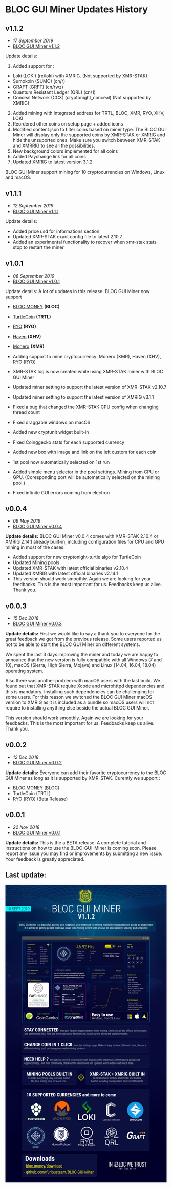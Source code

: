 # **BLOC GUI Miner Updates History**

## **v1.1.2**

- *17 September 2019*
- [BLOC GUI Miner v1.1.2](https://github.com/furiousteam/BLOC-GUI-Miner/releases/tag/1.1.2)

Update details:

1. Added support for :
- Loki (LOKI) (rx/loki) with XMRIG. (Not supported by XMR-STAK)
- Sumokoin (SUMO) (cn/r)
- GRAFT (GRFT) (cn/rwz)
- Quantum Resistant Ledger (QRL) (cn/1)
- Conceal Network (CCX) (cryptonight_conceal) (Not supported by XMRIG)

2. Added mining with integrated address for TRTL, BLOC, XMR, RYO, XHV, LOKI
3. Reordered other coins on setup page + added icons
4. Modified content.json to filter coins based on miner type. The BLOC GUI Miner will display only the supported coins by XMR-STAK or XMRIG and hide the unsuported ones. Make sure you switch between XMR-STAK and XMRRIG to see all the possibilities.
5. New background colors implemented for all coins
6. Added Paychange link for all coins
7. Updated XMRIG to latest version 3.1.2

BLOC GUI Miner support mining for 10 cryptocurrencies on Windows, Linux and macOS.


## **v1.1.1**

- *12 September 2019*
- [BLOC GUI Miner v1.1.1](https://github.com/furiousteam/BLOC-GUI-Miner/releases/tag/1.1.1)

Update details:
- Added price usd for informations section
- Updated XMR-STAK exact config file to latest 2.10.7
- Added an experimental functionality to recover when xmr-stak stats stop to restart the miner


## **v1.0.1**

- *08 September 2019*
- [BLOC GUI Miner v1.0.1](https://github.com/furiousteam/BLOC-GUI-Miner/releases/tag/1.0.1)

Update details:
A lot of updates in this release. BLOC GUI Miner now support

- [BLOC.MONEY](https://bloc.money) **(BLOC)**
- [TurtleCoin](https://turtlecoin.lol) **(TRTL)**
- [RYO](https://ryo-currency.com) **(RYO)**
- [Haven](https://www.havenprotocol.com) **(XHV)**
- [Monero](https://www.getmonero.org) **(XMR)**

- Adding support to mine cryptocurrency: Monero (XMR), Haven (XHV), RYO (RYO)
- XMR-STAK.log is now created while using XMR-STAK miner with BLOC GUI Miner
- Updated miner setting to support the latest version of XMR-STAK v2.10.7
- Updated miner setting to support the latest version of XMRIG v3.1.1
- Fixed a bug that changed the XMR-STAK CPU config when changing thread count
- Fixed draggable windows on macOS
- Added new cryptunit widget built-in
- Fixed Coinggecko stats for each supported currency
- Added new box with image and link on the left custom for each coin
- 1st pool now automatically selected on 1st run
- Added simple menu selector in the pool settings. Mining from CPU or GPU. (Coresponding port will be automatically selected on the mining pool.)
- Fixed infinite GUI errors coming from electron

## **v0.0.4**

- *09 May 2019*
- [BLOC GUI Miner v0.0.4](https://github.com/furiousteam/BLOC-GUI-Miner/releases/tag/v0.0.4)

**Update details:**
BLOC GUI Miner v0.0.4 comes with XMR-STAK 2.10.4 or XMRIG 2.14.1 already built-in, including configuration files for CPU and GPU mining in most of the cases.

- Added support for new cryptonight-turtle algo for TurtleCoin
- Updated Mining pools
- Updated XMR-STAK with latest official binaries v2.10.4
- Updated XMRIG with latest official binaries v2.14.1
- This version should work smoothly. Again we are looking for your feedbacks. This is the most important for us. Feedbacks keep us alive. Thank you.

## **v0.0.3**

- *15 Dec 2018*
- [BLOC GUI Miner v0.0.3](https://github.com/furiousteam/BLOC-GUI-Miner/releases/tag/v0.0.3)

**Update details:**
First we would like to say a thank you to everyone for the great feedback we got from the previous release.
Some users reported us not to be able to start the BLOC GUI Miner on different systems.

We spent the last 3 days improving the miner and today we are happy to announce that the new version is fully compatible with all Windows (7 and 10), macOS (Sierra, High Sierra, Mojave) and Linux (14.04, 16.04, 18.04) operating system.

Also there was another problem with macOS users with the last build. We found out that XMR-STAK require Xcode and microhttpd dependencies and this is mandatory. Installing such dependencies can be challenging for some users. For this reason we switched the BLOC GUI Miner macOS version to XMRIG as it is included as a bundle so macOS users will not require to installing anything else beside the actual BLOC GUI Miner.

This version should work smoothly. Again we are looking for your feedbacks. This is the most important for us. Feedbacks keep us alive. Thank you.


## **v0.0.2**

- *12 Dec 2018*
- [BLOC GUI Miner v0.0.2](https://github.com/furiousteam/BLOC-GUI-Miner/releases/tag/v0.0.2)

**Update details:**
Everyone can add their favorite cryptocurrency to the BLOC GUI Miner as long as it is supported by XMR-STAK. Curently we support :

- BLOC.MONEY (BLOC)
- TurtleCoin (TRTL)
- RYO (RYO) (Beta Release)

## **v0.0.1**

- *22 Nov 2018*
- [BLOC GUI Miner v0.0.1](https://github.com/furiousteam/BLOC-GUI-Miner/releases/tag/0.0.1)

**Update details:**
This is the a BETA release. A complete tutorial and instructions on how to use the BLOC-GUI-Miner is coming soon. Please report any issue you may find or improvements by submitting a new issue. Your feedback is greatly appreciated.

## **Last update:**

![BLOC GUI Miner Mining BLOC](images/BLOC-GUI-MINER/BLOC-GUI-MINER-1.1.2.jpg)
